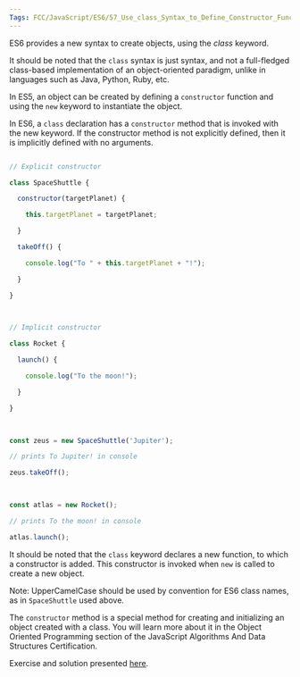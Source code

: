 ```yaml
---
Tags: FCC/JavaScript/ES6/57_Use_class_Syntax_to_Define_Constructor_Function
---
```

ES6 provides a new syntax to create objects, using the *class* keyword.

It should be noted that the `class` syntax is just syntax, and not a full-fledged class-based implementation of an object-oriented paradigm, unlike in languages such as Java, Python, Ruby, etc.

In ES5, an object can be created by defining a `constructor` function and using the `new` keyword to instantiate the object.

In ES6, a `class` declaration has a `constructor` method that is invoked with the new keyword. If the constructor method is not explicitly defined, then it is implicitly defined with no arguments.

```js

// Explicit constructor

class SpaceShuttle {

  constructor(targetPlanet) {

    this.targetPlanet = targetPlanet;

  }

  takeOff() {

    console.log("To " + this.targetPlanet + "!");

  }

}

  

// Implicit constructor

class Rocket {

  launch() {

    console.log("To the moon!");

  }

}

  

const zeus = new SpaceShuttle('Jupiter');

// prints To Jupiter! in console

zeus.takeOff();

  

const atlas = new Rocket();

// prints To the moon! in console

atlas.launch();

```

It should be noted that the `class` keyword declares a new function, to which a constructor is added. This constructor is invoked when `new` is called to create a new object.

Note: UpperCamelCase should be used by convention for ES6 class names, as in `SpaceShuttle` used above.

The `constructor` method is a special method for creating and initializing an object created with a class. You will learn more about it in the Object Oriented Programming section of the JavaScript Algorithms And Data Structures Certification.

Exercise and solution presented [here](https://www.youtube.com/watch?v=tDmmBAagEXo&t=288s). 